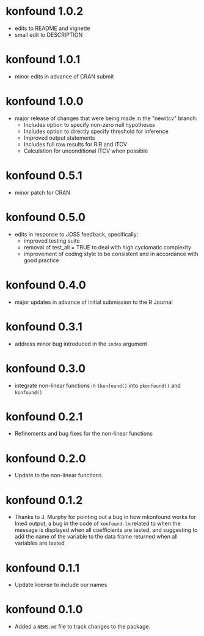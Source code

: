 # konfound 1.0.2

* edits to README and vignette
* small edit to DESCRIPTION

# konfound 1.0.1

* minor edits in advance of CRAN submit

# konfound 1.0.0

* major release of changes that were being made in the "newitcv" branch:
   * Includes option to specify non-zero null hypotheses
   * Includes option to directly specify threshold for inference
   * Improved output statements
   * Includes full raw results for RIR and ITCV
   * Calculation for unconditional ITCV when possible

# konfound 0.5.1

* minor patch for CRAN

# konfound 0.5.0

* edits in response to JOSS feedback, specifically:
    * improved testing suite
    * removal of test_all = TRUE to deal with high cyclomatic complexity
    * improvement of coding style to be consistent and in accordance with good practice

# konfound 0.4.0

* major updates in advance of initial submission to the R Journal

# konfound 0.3.1

* address minor bug introduced in the `index` argument

# konfound 0.3.0

* integrate non-linear functions in `tkonfound()` into `pkonfound()` and `konfound()`

# konfound 0.2.1

* Refinements and bug fixes for the non-linear functions

# konfound 0.2.0

* Update to the non-linear functions.

# konfound 0.1.2

* Thanks to J. Murphy for pointing out a bug in how mkonfound works for lme4 output, a bug in the code of `konfound-lm` related to when the message is displayed when all coefficients are tested, and suggesting to add the name of the variable to the data frame returned when all variables are tested

# konfound 0.1.1

* Update license to include our names

# konfound 0.1.0

* Added a `NEWS.md` file to track changes to the package.
